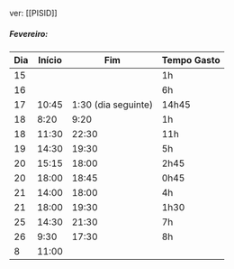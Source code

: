 ver:
	[[PISID]]
##### Fevereiro:

| Dia | Início | Fim                 | Tempo Gasto |
| --- | ------ | ------------------- | ----------- |
| 15  |        |                     | 1h          |
| 16  |        |                     | 6h          |
| 17  | 10:45  | 1:30 (dia seguinte) | 14h45       |
| 18  | 8:20   | 9:20                | 1h          |
| 18  | 11:30  | 22:30               | 11h         |
| 19  | 14:30  | 19:30               | 5h          |
| 20  | 15:15  | 18:00               | 2h45        |
| 20  | 18:00  | 18:45               | 0h45        |
| 21  | 14:00  | 18:00               | 4h          |
| 21  | 18:00  | 19:30               | 1h30        |
| 25  | 14:30  | 21:30               | 7h          |
| 26  | 9:30   | 17:30               | 8h          |
| 8   | 11:00  |                     |             |
